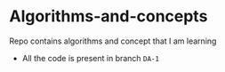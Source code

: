 # Algorithms-and-concepts
Repo contains algorithms and concept that I am learning
- All the code is present in branch `DA-1`
